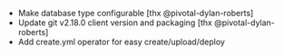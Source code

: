 * Make database type configurable [thx @pivotal-dylan-roberts]
* Update git v2.18.0 client version and packaging [thx @pivotal-dylan-roberts]
* Add create.yml operator for easy create/upload/deploy
